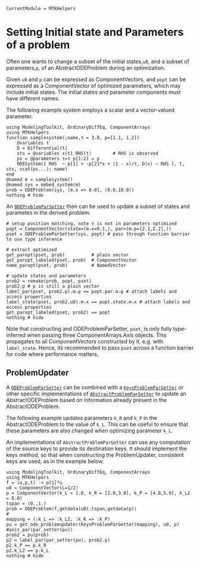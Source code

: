 ```@meta
CurrentModule = MTKHelpers
```

# Setting Initial state and Parameters of a problem

Often one wants to change a subset of the initial
states,`u0`, and a subset of parameters,`p`, of an AbstractODEProblem during an optimization.

Given `u0` and `p` can be expressed as ComponentVectors, 
and `popt` can be expressed as a ComponentVector of optimized parameters, 
which may include initial states. The initial states and parameter components 
must have different names.

The following example system employs a scalar and a vector-valued parameter.
```@example doc
using ModelingToolkit, OrdinaryDiffEq, ComponentArrays
using MTKHelpers
function samplesystem(;name,τ = 3.0, p=[1.1, 1.2]) 
    @variables t 
    D = Differential(t) 
    sts = @variables x(t) RHS(t)        # RHS is observed
    ps = @parameters τ=τ p[1:2] = p 
    ODESystem([ RHS  ~ p[1] + -p[2]*x + (1 - x)/τ, D(x) ~ RHS ], t, sts, vcat(ps...); name)
end                     
@named m = samplesystem()
@named sys = embed_system(m)
prob = ODEProblem(sys, [m.x => 0.0], (0.0,10.0))
nothing # hide
```

An [`ODEProblemParSetter`](@ref) then can be used to update a subset of states
and parametes in the derived problem.

```@example doc
# setup position matching, note τ is not in parameters optimized
popt = ComponentVector(state=(m₊x=0.1,), par=(m₊p=[2.1,2.2],)) 
pset = ODEProblemParSetter(sys, popt) # pass through function barrier to use type inference

# extract optimized 
get_paropt(pset, prob)          # plain vector
get_paropt_labeled(pset, prob)  # ComponentVector
name_paropt(pset, prob)         # NamedVector 

# update states and parameters
prob2 = remake(prob, popt, pset)
prob2.p # p is still a plain vector
label_par(pset, prob2.p).m₊p == popt.par.m₊p # attach labels and access properties
label_state(pset, prob2.u0).m₊x == popt.state.m₊x # attach labels and access properties
get_paropt_labeled(pset, prob2) == popt
nothing # hide
```

Note that constructing and ODEProblemParSetter, `pset`, is only fully type-inferred 
when passing three ComponentArrays.Axis objects. This propagates to all ComponentVectors 
constructed by it, e.g. with `label_state`.
Hence, its recommended to pass `pset` across a function barrier for code
where performance matters.

## ProblemUpdater
A [`ODEProblemParSetter`](@ref) can be combined with a [`KeysProblemParGetter`](@ref)
or other specific implementations of [`AbstractProblemParGetter`](@ref) to 
update an AbstractODEProblem based on information already present in the AbstractODEProblem.

The following example updates parameters `k_R` and `k_P` in the AbstractODEProblem
to the value of `k_L`. This can be useful to ensure that these parameters
are also changed when optimizing parameter `k_L`.

An implementations of `AbstractProblemParGetter` can use any computation of
the source keys to provide its destination keys. It should implement the keys method,
so that when constructing the ProblemUpdater, consistent keys are used,
as in the example below.

```@example doc
using ModelingToolkit, OrdinaryDiffEq, ComponentArrays
using MTKHelpers
f = (u,p,t) -> p[1]*u
u0 = ComponentVector(L=1/2)
p = ComponentVector(k_L = 1.0, k_R = [2.0,3.0], k_P = [4.0,5.0], k_L2 = 6.0)
tspan = (0.,1.)
prob = ODEProblem(f,getdata(u0),tspan,getdata(p))
#
mapping = (:k_L => :k_L2, :k_R => :k_P)
pu = get_ode_problemupdater(KeysProblemParGetter(mapping), u0, p)
#axis_par(par_setter(pu))
prob2 = pu(prob)
p2 = label_par(par_setter(pu), prob2.p)
p2.k_P == p.k_R
p2.k_L2 == p.k_L
nothing # hide
```
